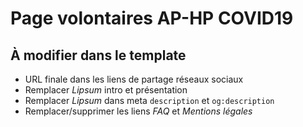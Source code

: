 # Page volontaires AP-HP COVID19

## À modifier dans le template

- URL finale dans les liens de partage réseaux sociaux
- Remplacer _Lipsum_ intro et présentation
- Remplacer _Lipsum_ dans meta `description` et `og:description`
- Remplacer/supprimer les liens _FAQ_ et _Mentions légales_
